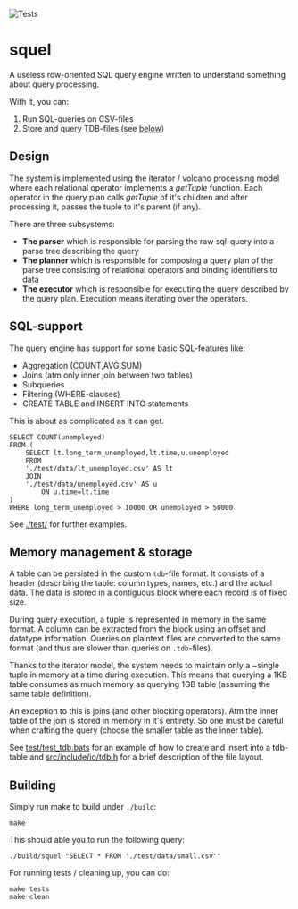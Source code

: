 ![Tests](https://github.com/toppyy/squel/actions/workflows/tests.yml/badge.svg)

# squel

A useless row-oriented SQL query engine written to understand something about query processing.

With it, you can:
1. Run SQL-queries on CSV-files
2. Store and query TDB-files (see [below](./README.md#memory-management--storage))

## Design

The system is implemented using the iterator / volcano processing model where each relational operator implements a *getTuple* function. Each operator in the query plan calls *getTuple* of it's children and after processing it, passes the tuple to it's parent (if any).

There are three subsystems:
- **The parser** which is responsible for parsing the raw sql-query into a parse tree describing the query
- **The planner** which is responsible for composing a query plan of the parse tree consisting of relational operators and binding identifiers to data
- **The executor** which is responsible for executing the query described by the query plan. Execution means iterating over the operators.


## SQL-support

The query engine has support for some basic SQL-features like:
- Aggregation (COUNT,AVG,SUM)
- Joins (atm only inner join between two tables)
- Subqueries
- Filtering (WHERE-clauses)
- CREATE TABLE and INSERT INTO statements

This is about as complicated as it can get. 


    SELECT COUNT(unemployed)
    FROM (
        SELECT lt.long_term_unemployed,lt.time,u.unemployed
        FROM
        './test/data/lt_unemployed.csv' AS lt 
        JOIN
        './test/data/unemployed.csv' AS u
            ON u.time=lt.time
    )
    WHERE long_term_unemployed > 10000 OR unemployed > 50000


See [./test/](./test/)  for further examples.

## Memory management & storage

A table can be persisted in the custom `tdb`-file format. It consists of a header (describing the table: column types, names, etc.) and the actual data. The data is stored in a contiguous block where each record is of fixed size.

During query execution, a tuple is represented in memory in the same format. A column can be extracted from the block using an offset and datatype information. Queries on plaintext files are converted to the same format (and thus are slower than queries on `.tdb`-files).

Thanks to the iterator model, the system needs to maintain only a ~single tuple in memory at a time during execution. This means that querying a 1KB table consumes as much memory as querying 1GB table (assuming the same table definition). 

An exception to this is joins (and other blocking operators). Atm the inner table of the join is stored in memory in it's entirety. So one must be careful when crafting the query (choose the smaller table as the inner table).

See [test/test_tdb.bats](./test/test_tdb.bats) for an example of how to create and insert into a tdb-table and [src/include/io/tdb.h](src/include/io/tdb.h) for a brief description of the file layout.

## Building

Simply run make to build under `./build`:

    make

This should able you to run the following query:

    ./build/squel "SELECT * FROM './test/data/small.csv'"

For running tests / cleaning up, you can do:

    make tests
    make clean




